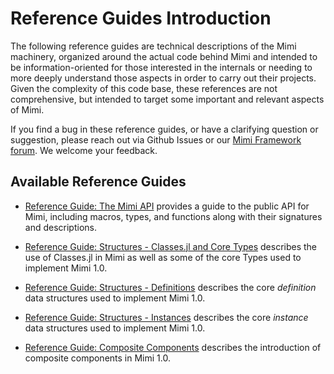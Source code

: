 # Reference Guides Introduction

The following reference guides are technical descriptions of the Mimi machinery, organized around the actual code behind Mimi and intended to be information-oriented for those interested in the internals or needing to more deeply understand those aspects in order to carry out their projects. Given the complexity of this code base, these references are not comprehensive, but intended to target some important and relevant aspects of Mimi.

If you find a bug in these reference guides, or have a clarifying question or suggestion, please reach out via Github Issues or our [Mimi Framework forum](https://forum.mimiframework.org).  We welcome your feedback.

## Available Reference Guides

- [Reference Guide: The Mimi API](@ref) provides a guide to the public API for Mimi, including macros, types, and functions along with their signatures and descriptions.


- [Reference Guide: Structures - Classes.jl and Core Types](@ref) describes the use of Classes.jl in Mimi as well as some of the core Types used to implement Mimi 1.0.


- [Reference Guide: Structures - Definitions](@ref) describes the core _definition_ data structures used to implement Mimi 1.0.


- [Reference Guide: Structures - Instances](@ref) describes the core _instance_ data structures used to implement Mimi 1.0.


- [Reference Guide: Composite Components](@ref) describes the introduction of composite components in Mimi 1.0.
